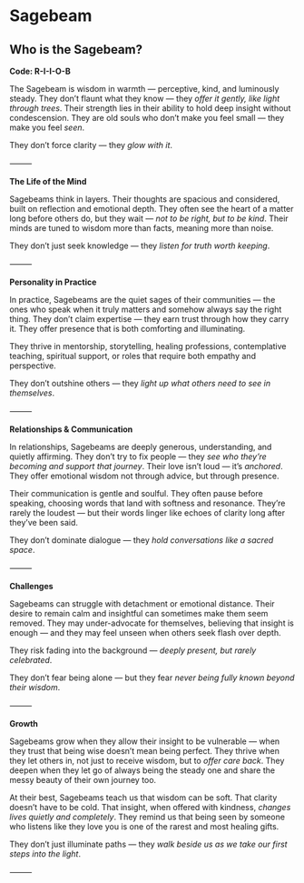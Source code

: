# Sagebeam
## Who is the Sagebeam?
**Code: R-I-I-O-B**

The Sagebeam is wisdom in warmth — perceptive, kind, and luminously steady. They don’t flaunt what they know — they *offer it gently, like light through trees*. Their strength lies in their ability to hold deep insight without condescension. They are old souls who don’t make you feel small — they make you feel *seen*.

They don’t force clarity — they *glow with it*.

⸻

**The Life of the Mind**

Sagebeams think in layers. Their thoughts are spacious and considered, built on reflection and emotional depth. They often see the heart of a matter long before others do, but they wait — *not to be right, but to be kind*. Their minds are tuned to wisdom more than facts, meaning more than noise.

They don’t just seek knowledge — they *listen for truth worth keeping*.

⸻

**Personality in Practice**

In practice, Sagebeams are the quiet sages of their communities — the ones who speak when it truly matters and somehow always say the right thing. They don’t claim expertise — they earn trust through how they carry it. They offer presence that is both comforting and illuminating.

They thrive in mentorship, storytelling, healing professions, contemplative teaching, spiritual support, or roles that require both empathy and perspective.

They don’t outshine others — they *light up what others need to see in themselves*.

⸻

**Relationships & Communication**

In relationships, Sagebeams are deeply generous, understanding, and quietly affirming. They don’t try to fix people — they *see who they’re becoming and support that journey*. Their love isn’t loud — it’s *anchored*. They offer emotional wisdom not through advice, but through presence.

Their communication is gentle and soulful. They often pause before speaking, choosing words that land with softness and resonance. They’re rarely the loudest — but their words linger like echoes of clarity long after they’ve been said.

They don’t dominate dialogue — they *hold conversations like a sacred space*.

⸻

**Challenges**

Sagebeams can struggle with detachment or emotional distance. Their desire to remain calm and insightful can sometimes make them seem removed. They may under-advocate for themselves, believing that insight is enough — and they may feel unseen when others seek flash over depth.

They risk fading into the background — *deeply present, but rarely celebrated*.

They don’t fear being alone — but they fear *never being fully known beyond their wisdom*.

⸻

**Growth**

Sagebeams grow when they allow their insight to be vulnerable — when they trust that being wise doesn’t mean being perfect. They thrive when they let others in, not just to receive wisdom, but to *offer care back*. They deepen when they let go of always being the steady one and share the messy beauty of their own journey too.

At their best, Sagebeams teach us that wisdom can be soft. That clarity doesn’t have to be cold. That insight, when offered with kindness, *changes lives quietly and completely*. They remind us that being seen by someone who listens like they love you is one of the rarest and most healing gifts.

They don’t just illuminate paths — they *walk beside us as we take our first steps into the light*.

⸻
